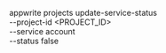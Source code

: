 appwrite projects update-service-status \
    --project-id <PROJECT_ID> \
    --service account \
    --status false
